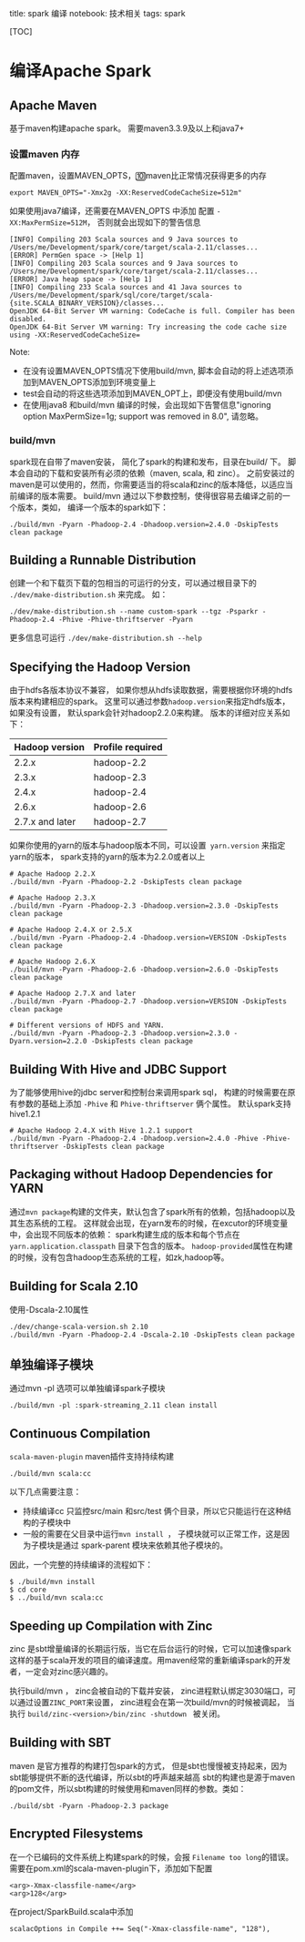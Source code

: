 title: spark 编译
notebook: 技术相关
tags: spark

[TOC]

# 编译Apache Spark

## Apache Maven

基于maven构建apache spark。 需要maven3.3.9及以上和java7+

### 设置maven 内存

配置maven，设置MAVEN_OPTS，🔟maven比正常情况获得更多的内存

	export MAVEN_OPTS="-Xmx2g -XX:ReservedCodeCacheSize=512m"

如果使用java7编译，还需要在MAVEN_OPTS 中添加 配置 ``` -XX:MaxPermSize=512M ```， 否则就会出现如下的警告信息

	[INFO] Compiling 203 Scala sources and 9 Java sources to /Users/me/Development/spark/core/target/scala-2.11/classes...
	[ERROR] PermGen space -> [Help 1]
	[INFO] Compiling 203 Scala sources and 9 Java sources to /Users/me/Development/spark/core/target/scala-2.11/classes...
	[ERROR] Java heap space -> [Help 1]
	[INFO] Compiling 233 Scala sources and 41 Java sources to /Users/me/Development/spark/sql/core/target/scala-{site.SCALA_BINARY_VERSION}/classes...
	OpenJDK 64-Bit Server VM warning: CodeCache is full. Compiler has been disabled.
	OpenJDK 64-Bit Server VM warning: Try increasing the code cache size using -XX:ReservedCodeCacheSize=

Note:

+ 在没有设置MAVEN_OPTS情况下使用build/mvn, 脚本会自动的将上述选项添加到MAVEN_OPTS添加到环境变量上
+ test会自动的将这些选项添加到MAVEN_OPT上，即便没有使用build/mvn
+ 在使用java8 和build/mvn 编译的时候，会出现如下告警信息"ignoring option MaxPermSize=1g; support was removed in 8.0", 请忽略。


### build/mvn
spark现在自带了maven安装， 简化了spark的构建和发布，目录在build/ 下。 脚本会自动的下载和安装所有必须的依赖（maven, scala, 和 zinc）。 之前安装过的maven是可以使用的，然而，你需要适当的将scala和zinc的版本降低，以适应当前编译的版本需要。 build/mvn 通过以下参数控制，使得很容易去编译之前的一个版本，类如， 编译一个版本的spark如下：

	./build/mvn -Pyarn -Phadoop-2.4 -Dhadoop.version=2.4.0 -DskipTests clean package

## Building a Runnable Distribution

创建一个和下载页下载的包相当的可运行的分支，可以通过根目录下的 ``` ./dev/make-distribution.sh ``` 来完成。 如：

	./dev/make-distribution.sh --name custom-spark --tgz -Psparkr -Phadoop-2.4 -Phive -Phive-thriftserver -Pyarn

更多信息可运行 ``` ./dev/make-distribution.sh --help ```

## Specifying the Hadoop Version

由于hdfs各版本协议不兼容， 如果你想从hdfs读取数据，需要根据你环境的hdfs版本来构建相应的spark。 这里可以通过参数``` hadoop.version ```来指定hdfs版本，如果没有设置， 默认spark会针对hadoop2.2.0来构建。 版本的详细对应关系如下：

Hadoop version  | Profile required
------------- | -------------
2.2.x  | hadoop-2.2
2.3.x  | hadoop-2.3
2.4.x  | hadoop-2.4
2.6.x  | hadoop-2.6
2.7.x and later |  hadoop-2.7

如果你使用的yarn的版本与hadoop版本不同，可以设置``` yarn.version``` 来指定yarn的版本， spark支持的yarn的版本为2.2.0或者以上

	# Apache Hadoop 2.2.X
	./build/mvn -Pyarn -Phadoop-2.2 -DskipTests clean package

	# Apache Hadoop 2.3.X
	./build/mvn -Pyarn -Phadoop-2.3 -Dhadoop.version=2.3.0 -DskipTests clean package

	# Apache Hadoop 2.4.X or 2.5.X
	./build/mvn -Pyarn -Phadoop-2.4 -Dhadoop.version=VERSION -DskipTests clean package

	# Apache Hadoop 2.6.X
	./build/mvn -Pyarn -Phadoop-2.6 -Dhadoop.version=2.6.0 -DskipTests clean package

	# Apache Hadoop 2.7.X and later
	./build/mvn -Pyarn -Phadoop-2.7 -Dhadoop.version=VERSION -DskipTests clean package

	# Different versions of HDFS and YARN.
	./build/mvn -Pyarn -Phadoop-2.3 -Dhadoop.version=2.3.0 -Dyarn.version=2.2.0 -DskipTests clean package


## Building With Hive and JDBC Support

为了能够使用hive的jdbc server和控制台来调用spark sql， 构建的时候需要在原有参数的基础上添加 ```-Phive``` 和 ``` Phive-thriftserver ``` 俩个属性。 默认spark支持hive1.2.1

	# Apache Hadoop 2.4.X with Hive 1.2.1 support
	./build/mvn -Pyarn -Phadoop-2.4 -Dhadoop.version=2.4.0 -Phive -Phive-thriftserver -DskipTests clean package

## Packaging without Hadoop Dependencies for YARN

通过``` mvn package ```构建的文件夹，默认包含了spark所有的依赖，包括hadoop以及其生态系统的工程。 这样就会出现，在yarn发布的时候，在excutor的环境变量中，会出现不同版本的依赖： spark构建生成的版本和每个节点在``` yarn.application.classpath ``` 目录下包含的版本。 ```hadoop-provided```属性在构建的时候，没有包含hadoop生态系统的工程，如zk,hadoop等。

## Building for Scala 2.10

使用-Dscala-2.10属性

	./dev/change-scala-version.sh 2.10
	./build/mvn -Pyarn -Phadoop-2.4 -Dscala-2.10 -DskipTests clean package

## 单独编译子模块

通过mvn -pl 选项可以单独编译spark子模块

	./build/mvn -pl :spark-streaming_2.11 clean install

## Continuous Compilation

``` scala-maven-plugin ``` maven插件支持持续构建

	./build/mvn scala:cc

以下几点需要注意：

+ 持续编译cc 只监控src/main 和src/test 俩个目录，所以它只能运行在这种结构的子模块中
+ 一般的需要在父目录中运行``` mvn install  ```， 子模块就可以正常工作，这是因为子模块是通过 spark-parent 模块来依赖其他子模块的。

因此，一个完整的持续编译的流程如下：

	$ ./build/mvn install
	$ cd core
	$ ../build/mvn scala:cc

## Speeding up Compilation with Zinc
zinc 是sbt增量编译的长期运行版，当它在后台运行的时候，它可以加速像spark这样的基于scala开发的项目的编译速度。用maven经常的重新编译spark的开发者，一定会对zinc感兴趣的。

执行build/mvn ， zinc会被自动的下载并安装， zinc进程默认绑定3030端口，可以通过设置```ZINC_PORT```来设置， zinc进程会在第一次build/mvn的时候被调起， 当执行 ```build/zinc-<version>/bin/zinc -shutdown ``` 被关闭。

## Building with SBT
maven 是官方推荐的构建打包spark的方式， 但是sbt也慢慢被支持起来，因为sbt能够提供不断的迭代编译，所以sbt的呼声越来越高
sbt的构建也是源于maven的pom文件，所以sbt构建的时候使用和maven同样的参数。类如：

	./build/sbt -Pyarn -Phadoop-2.3 package

## Encrypted Filesystems
在一个已编码的文件系统上构建spark的时候，会报 ``` Filename too long ```的错误。 需要在pom.xml的scala-maven-plugin下，添加如下配置

	<arg>-Xmax-classfile-name</arg>
	<arg>128</arg>

在project/SparkBuild.scala中添加

	scalacOptions in Compile ++= Seq("-Xmax-classfile-name", "128"),
